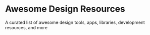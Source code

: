 # Awesome Design Resources
A curated list of awesome design tools, apps, libraries, development resources, and more
